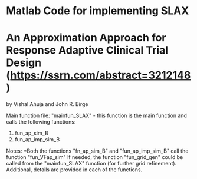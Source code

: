 # Matlab Code for implementing SLAX
# An Approximation Approach for Response Adaptive Clinical Trial Design (https://ssrn.com/abstract=3212148)
by Vishal Ahuja and John R. Birge

Main function file: "mainfun_SLAX" - this function is the main function and calls the following functions:
1) fun_ap_sim_B
2) fun_ap_imp_sim_B

Notes:
*Both the functions "fn_ap_sim_B" and "fun_ap_imp_sim_B" call the function "fun_VFap_sim"
If needed, the function "fun_grid_gen" could be called from the "mainfun_SLAX" function (for further grid refinement). Additional, details are provided in each of the functions.
